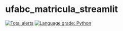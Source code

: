 # ufabc_matricula_streamlit

[![Total alerts](https://img.shields.io/lgtm/alerts/g/BrunoASNascimento/ufabc_matricula_streamlit.svg?logo=lgtm&logoWidth=18)](https://lgtm.com/projects/g/BrunoASNascimento/ufabc_matricula_streamlit/alerts/)
[![Language grade: Python](https://img.shields.io/lgtm/grade/python/g/BrunoASNascimento/ufabc_matricula_streamlit.svg?logo=lgtm&logoWidth=18)](https://lgtm.com/projects/g/BrunoASNascimento/ufabc_matricula_streamlit/context:python)
